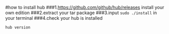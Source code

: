 #how to install hub
###1.https://github.com/github/hub/releases
install your own edition
###2.extract your tar package
###3.input ```sudo ./install``` in your terminal
###4.check your hub is installed
```
hub version
```
